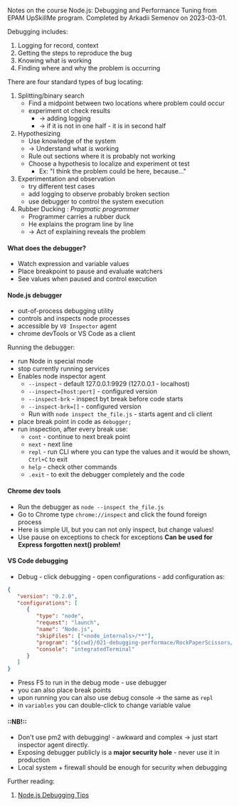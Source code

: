 Notes on the course Node.js: Debugging and Performance Tuning from EPAM UpSkillMe program. Completed by Arkadii Semenov on 2023-03-01.

Debugging includes:

1. Logging for record, context
2. Getting the steps to reproduce the bug
3. Knowing what is working
4. Finding where and why the problem is occurring

There are four standard types of bug locating:

1. Splitting/binary search
   -  Find a midpoint between two locations where problem could occur
   -  experiment ot check results
      -  -> adding logging
      -  -> if it is not in one half - it is in second half
2. Hypothesizing
   -  Use knowledge of the system
   -  -> Understand what _is_ working
   -  Rule out sections where it is probably not working
   -  Choose a hypothesis to localize and experiment ot test
      -  Ex: "I think the problem could be here, because..."
3. Experimentation and observation
   -  try different test cases
   -  add logging to observe probably broken section
   -  use debugger to control the system execution
4. Rubber Ducking : _Pragmatic programmer_
   -  Programmer carries a rubber duck
   -  He explains the program line by line
   -  -> Act of explaining reveals the problem

#### What does the debugger?

-  Watch expression and variable values
-  Place breakpoint to pause and evaluate watchers
-  See values when paused and control execution

#### Node.js debugger

-  out-of-process debugging utility
-  controls and inspects node processes
-  accessible by `V8 Inspector` agent
-  chrome devTools or VS Code as a client

Running the debugger:

-  run Node in special mode
-  stop currently running services
-  Enables node inspector agent
   -  `--inspect` - default 127.0.0.1:9929 (127.0.0.1 - localhost)
   -  `--inspect=[host:port]` - configured version
   -  `--inspect-brk` - inspect byt break before code starts
   -  `--inspect-brk=[]` - configured version
   -  Run with `node inspect the_file.js` - starts agent and cli client
-  place break point in code as `debugger;`
-  run inspection, after every break use:
   -  `cont` - continue to next break point
   -  `next` - next line
   -  `repl` - run CLI where you can type the values and it would be shown, `Ctrl+C` to exit
   -  `help` - check other commands
   -  `.exit` - to exit the debugger completely and the code

#### Chrome dev tools

-  Run the debugger as `node --inspect the_file.js`
-  Go to Chrome type `chrome://inspect` and click the found foreign process
-  Here is simple UI, but you can not only inspect, but change values!
-  Use pause on exceptions to check for exceptions **Can be used for Express forgotten next() problem!**

#### VS Code debugging

-  Debug - click debugging - open configurations - add configuration as:

```json
{
   "version": "0.2.0",
   "configurations": [
      {
         "type": "node",
         "request": "launch",
         "name": "Node.js",
         "skipFiles": ["<node_internals>/**"],
         "program": "${cwd}/021-debugging-performace/RockPaperScissors/servers/web/index.js",
         "console": "integratedTerminal"
      }
   ]
}
```

-  Press F5 to run in the debug mode - use debugger
-  you can also place break points
-  upon running you can also use debug console -> the same as `repl`
-  in `variables` you can double-click to change variable value

#### ::NB!::

-  Don't use pm2 with debugging! - awkward and complex -> just start inspector agent directly.
-  Exposing debugger publicly is a **major security hole** - never use it in production
-  Local system + firewall should be enough for security when debugging

Further reading:

1. [Node.js Debugging Tips](https://stackify.com/node-js-debugging-tips/)
